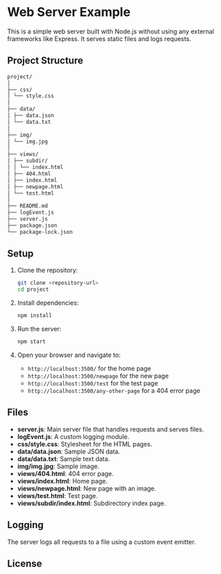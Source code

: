 # Web Server Example

This is a simple web server built with Node.js without using any external frameworks like Express. 
It serves static files and logs requests.

## Project Structure
```sh
project/
│
├── css/
│ └── style.css
│
├── data/
│ ├── data.json
│ └── data.txt
│
├── img/
│ └── img.jpg
│
├── views/
│ ├── subdir/
│ │ └── index.html
│ ├── 404.html
│ ├── index.html
│ ├── newpage.html
│ └── test.html
│
├── README.md
├── logEvent.js
├── server.js
├── package.json
└── package-lock.json
```
## Setup

1. Clone the repository:
    ```sh
    git clone <repository-url>
    cd project
    ```

2. Install dependencies:
    ```sh
    npm install
    ```

3. Run the server:
    ```sh
    npm start
    ```

4. Open your browser and navigate to:
    - `http://localhost:3500/` for the home page
    - `http://localhost:3500/newpage` for the new page
    - `http://localhost:3500/test` for the test page
    - `http://localhost:3500/any-other-page` for a 404 error page

## Files

- **server.js**: Main server file that handles requests and serves files.
- **logEvent.js**: A custom logging module.
- **css/style.css**: Stylesheet for the HTML pages.
- **data/data.json**: Sample JSON data.
- **data/data.txt**: Sample text data.
- **img/img.jpg**: Sample image.
- **views/404.html**: 404 error page.
- **views/index.html**: Home page.
- **views/newpage.html**: New page with an image.
- **views/test.html**: Test page.
- **views/subdir/index.html**: Subdirectory index page.

## Logging

The server logs all requests to a file using a custom event emitter.

## License

